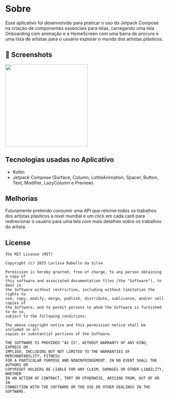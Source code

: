 # Sobre
Esse aplicativo foi desenvolvido para praticar o uso do Jetpack Compose na criação de componentes essenciais para telas, carregando uma tela Onboarding com animação e a HomeScreen com uma barra de procura e uma lista de artistas para o usuário explorar o mundo dos artistas plásticos.

## :camera_flash: Screenshots
<!-- You can add more screenshots here if you like -->
<img src="https://github.com/ComunidadeDevSpace/ComposeInit/assets/11612508/4def44a9-b377-4e9c-b3b7-19cec8599e6d" width=260/>

## Tecnologias usadas no Aplicativo
- Kotlin
- Jetpack Compose (Surface, Column, LottieAnimation, Spacer, Button, Text, Modifier, LazyColumn e Preview)

## Melhorias
Futuramente pretendo consumir uma API que retorne todos os trabalhos dos artistas plásticos a nível mundial e um click em cada card para redirecionar o usuário para uma tela com mais detalhes sobre os trabalhos do artista.

## License
```
The MIT License (MIT)

Copyright (c) 2025 Larissa Rabello da Silva

Permission is hereby granted, free of charge, to any person obtaining a copy of
this software and associated documentation files (the "Software"), to deal in
the Software without restriction, including without limitation the rights to
use, copy, modify, merge, publish, distribute, sublicense, and/or sell copies of
the Software, and to permit persons to whom the Software is furnished to do so,
subject to the following conditions:

The above copyright notice and this permission notice shall be included in all
copies or substantial portions of the Software.

THE SOFTWARE IS PROVIDED "AS IS", WITHOUT WARRANTY OF ANY KIND, EXPRESS OR
IMPLIED, INCLUDING BUT NOT LIMITED TO THE WARRANTIES OF MERCHANTABILITY, FITNESS
FOR A PARTICULAR PURPOSE AND NONINFRINGEMENT. IN NO EVENT SHALL THE AUTHORS OR
COPYRIGHT HOLDERS BE LIABLE FOR ANY CLAIM, DAMAGES OR OTHER LIABILITY, WHETHER
IN AN ACTION OF CONTRACT, TORT OR OTHERWISE, ARISING FROM, OUT OF OR IN
CONNECTION WITH THE SOFTWARE OR THE USE OR OTHER DEALINGS IN THE SOFTWARE.
```
